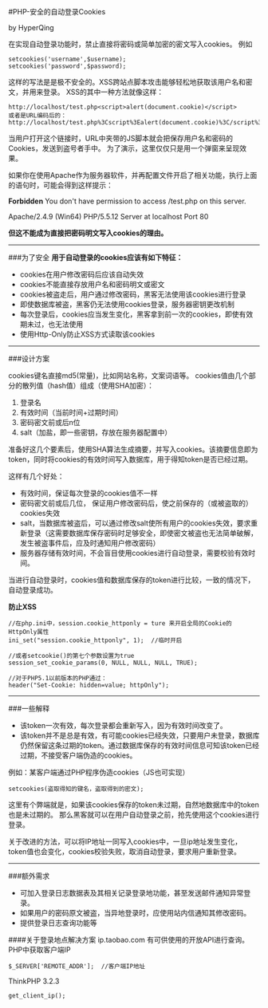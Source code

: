 #PHP-安全的自动登录Cookies

by HyperQing

在实现自动登录功能时，禁止直接将密码或简单加密的密文写入cookies。
例如
```
setcookies('username',$username);
setcookies('password',$password);
```
这样的写法是是极不安全的。XSS跨站点脚本攻击能够轻松地获取该用户名和密文，并用来登录。
XSS的其中一种方法就像这样：
```
http://localhost/test.php<script>alert(document.cookie)</script>
或者是URL编码后的：
http://localhost/test.php%3Cscript%3Ealert(document.cookie)%3C/script%3E
```
当用户打开这个链接时，URL中夹带的JS脚本就会把保存用户名和密码的Cookies，发送到盗号者手中。
为了演示，这里仅仅只是用一个弹窗来呈现效果。

如果你在使用Apache作为服务器软件，并再配置文件开启了相关功能，执行上面的语句时，可能会得到这样提示：

**Forbidden**
You don't have permission to access /test.php<script>alert(document.cookie)</script> on this server.

Apache/2.4.9 (Win64) PHP/5.5.12 Server at localhost Port 80

**但这不能成为直接把密码明文写入cookies的理由。**

----
###为了安全
**用于自动登录的cookies应该有如下特征：**

- cookies在用户修改密码后应该自动失效
- cookies不能直接存放用户名和密码明文或密文
- cookies被盗走后，用户通过修改密码，黑客无法使用该cookies进行登录
- 即使数据库被盗，黑客仍无法使用cookies登录，服务器密钥更改机制
- 每次登录后，cookies应当发生变化，黑客拿到前一次的cookies，即使有效期未过，也无法使用
- 使用Http-Only防止XSS方式读取该cookies

----

###设计方案

cookies键名直接md5(常量)，比如网站名称，文案词语等。
cookies值由几个部分的散列值（hash值）组成（使用SHA加密）：

 1. 登录名
 2. 有效时间（当前时间+过期时间）
 3. 密码密文前或后n位
 4. salt（加盐，即一些密钥，存放在服务器配置中）

准备好这几个要素后，使用SHA算法生成摘要，并写入cookies。该摘要信息即为token，同时将cookies的有效时间写入数据库，用于得知token是否已经过期。

这样有几个好处：

- 有效时间，保证每次登录的cookies值不一样
- 密码密文前或后几位， 保证用户修改密码后，使之前保存的（或被盗取的）cookies失效
- salt，当数据库被盗后，可以通过修改salt使所有用户的cookies失效，要求重新登录（这需要数据库保存密码时足够安全，即使密文被盗也无法简单破解，发生被盗事件后，应及时通知用户修改密码）
- 服务器存储有效时间，不会盲目使用cookies进行自动登录，需要校验有效时间。

当进行自动登录时，cookies值和数据库保存的token进行比较，一致的情况下，自动登录成功。

**防止XSS**
```
//在php.ini中，session.cookie_httponly = ture 来开启全局的Cookie的HttpOnly属性
ini_set("session.cookie_httponly", 1);  //临时开启

//或者setcookie()的第七个参数设置为true
session_set_cookie_params(0, NULL, NULL, NULL, TRUE);

//对于PHP5.1以前版本的PHP通过：
header("Set-Cookie: hidden=value; httpOnly");
```

----

###一些解释

- 该token一次有效，每次登录都会重新写入，因为有效时间改变了。
- 该token并不是总是有效，有可能cookies已经失效，只要用户未登录，数据库仍然保留这条过期的token。通过数据库保存的有效时间信息可知该token已经过期，不接受客户端伪造的cookies。

例如：某客户端通过PHP程序伪造cookies（JS也可实现）
```
setcookies(盗取得知的键名，盗取得到的密文);
```
这里有个弊端就是，如果该cookies保存的token未过期，自然地数据库中的token也是未过期的。
那么黑客就可以在用户自动登录之前，抢先使用这个cookies进行登录。

关于改进的方法，可以将IP地址一同写入cookies中，一旦ip地址发生变化，token值也会变化，cookies校验失败，取消自动登录，要求用户重新登录。

----

###额外需求
- 可加入登录日志数据表及其相关记录登录地功能，甚至发送邮件通知异常登录。
- 如果用户的密码原文被盗，当异地登录时，应使用站内信通知其修改密码。
- 提供登录日志查询功能等

####关于登录地点解决方案
ip.taobao.com 有可供使用的开放API进行查询。
PHP中获取客户端IP
```
$_SERVER['REMOTE_ADDR'];  //客户端IP地址
```
ThinkPHP 3.2.3
```
get_client_ip();
```
